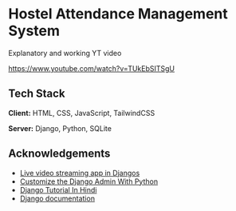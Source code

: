 
# Hostel Attendance Management System

Explanatory and working YT video 

https://www.youtube.com/watch?v=TUkEbSITSgU

## Tech Stack

**Client:** HTML, CSS, JavaScript, TailwindCSS

**Server:** Django, Python, SQLite

  
## Acknowledgements

 - [Live video streaming app in Djangos](https://www.codershubb.com/live-video-streaming-app-in-django/)
 - [Customize the Django Admin With Python](https://realpython.com/customize-django-admin-python/)
 - [Django Tutorial In Hindi](https://www.youtube.com/watch?v=JxzZxdht-XY)
 - [Django documentation](https://docs.djangoproject.com/en/4.0/)
  

